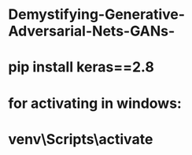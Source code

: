 # Demystifying-Generative-Adversarial-Nets-GANs-


# pip install keras==2.8

# for activating in windows:
# venv\Scripts\activate